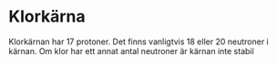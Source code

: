 # Klorkärna

Klorkärnan har 17 protoner. Det finns vanligtvis 18 eller 20 neutroner i kärnan.
Om klor har ett annat antal neutroner är kärnan inte stabil
